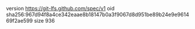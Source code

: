 version https://git-lfs.github.com/spec/v1
oid sha256:967d94f8a4ce342eaae8b18147b0a3f9067d8d951be89b24e9e961469f2ae599
size 936
